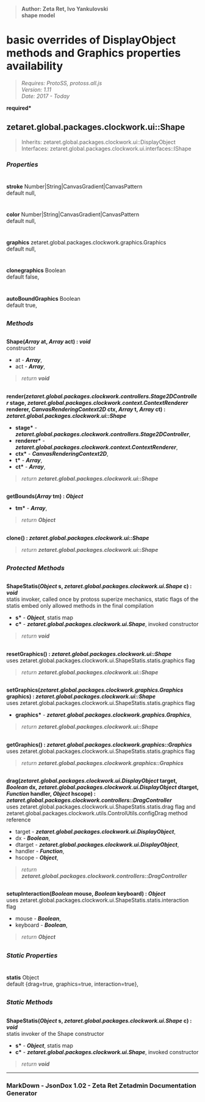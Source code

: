> __Author: Zeta Ret, Ivo Yankulovski__  
> __shape model__  
# basic overrides of DisplayObject methods and Graphics properties availability  
> *Requires: ProtoSS, protoss.all.js*  
> *Version: 1.11*  
> *Date: 2017 - Today*  

__required*__

## zetaret.global.packages.clockwork.ui::Shape  
> Inherits: zetaret.global.packages.clockwork.ui::DisplayObject  
> Interfaces: zetaret.global.packages.clockwork.ui.interfaces::IShape  

### *Properties*  

#
__stroke__ Number|String|CanvasGradient|CanvasPattern  
default null,   

#
__color__ Number|String|CanvasGradient|CanvasPattern  
default null,   

#
__graphics__ zetaret.global.packages.clockwork.graphics.Graphics  
default null,   

#
__clonegraphics__ Boolean  
default false,   

#
__autoBoundGraphics__ Boolean  
default true,   


##
### *Methods*  

##
__Shape(*Array* at, *Array* act) : *void*__  
constructor  
- at - __*Array*__,   
- act - __*Array*__,   
> *return __void__*  

##
__render(*zetaret.global.packages.clockwork.controllers.Stage2DController* stage, *zetaret.global.packages.clockwork.context.ContextRenderer* renderer, *CanvasRenderingContext2D* ctx, *Array* t, *Array* ct) : *zetaret.global.packages.clockwork.ui::Shape*__  
  
- __stage*__ - __*zetaret.global.packages.clockwork.controllers.Stage2DController*__,   
- __renderer*__ - __*zetaret.global.packages.clockwork.context.ContextRenderer*__,   
- __ctx*__ - __*CanvasRenderingContext2D*__,   
- __t*__ - __*Array*__,   
- __ct*__ - __*Array*__,   
> *return __zetaret.global.packages.clockwork.ui::Shape__*  

##
__getBounds(*Array* tm) : *Object*__  
  
- __tm*__ - __*Array*__,   
> *return __Object__*  

##
__clone() : *zetaret.global.packages.clockwork.ui::Shape*__  
  
> *return __zetaret.global.packages.clockwork.ui::Shape__*  

##
### *Protected Methods*

##
__ShapeStatis(*Object* s, *zetaret.global.packages.clockwork.ui.Shape* c) : *void*__  
statis invoker, called once by protoss superize mechanics, static flags of the statis embed only allowed methods in the final compilation  
- __s*__ - __*Object*__, statis map  
- __c*__ - __*zetaret.global.packages.clockwork.ui.Shape*__, invoked constructor  
> *return __void__*  

##
__resetGraphics() : *zetaret.global.packages.clockwork.ui::Shape*__  
uses zetaret.global.packages.clockwork.ui.ShapeStatis.statis.graphics flag  
> *return __zetaret.global.packages.clockwork.ui::Shape__*  

##
__setGraphics(*zetaret.global.packages.clockwork.graphics.Graphics* graphics) : *zetaret.global.packages.clockwork.ui::Shape*__  
uses zetaret.global.packages.clockwork.ui.ShapeStatis.statis.graphics flag  
- __graphics*__ - __*zetaret.global.packages.clockwork.graphics.Graphics*__,   
> *return __zetaret.global.packages.clockwork.ui::Shape__*  

##
__getGraphics() : *zetaret.global.packages.clockwork.graphics::Graphics*__  
uses zetaret.global.packages.clockwork.ui.ShapeStatis.statis.graphics flag  
> *return __zetaret.global.packages.clockwork.graphics::Graphics__*  

##
__drag(*zetaret.global.packages.clockwork.ui.DisplayObject* target, *Boolean* dx, *zetaret.global.packages.clockwork.ui.DisplayObject* dtarget, *Function* handler, *Object* hscope) : *zetaret.global.packages.clockwork.controllers::DragController*__  
uses zetaret.global.packages.clockwork.ui.ShapeStatis.statis.drag flag and zetaret.global.packages.clockwork.utils.ControlUtils.configDrag method reference  
- target - __*zetaret.global.packages.clockwork.ui.DisplayObject*__,   
- dx - __*Boolean*__,   
- dtarget - __*zetaret.global.packages.clockwork.ui.DisplayObject*__,   
- handler - __*Function*__,   
- hscope - __*Object*__,   
> *return __zetaret.global.packages.clockwork.controllers::DragController__*  

##
__setupInteraction(*Boolean* mouse, *Boolean* keyboard) : *Object*__  
uses zetaret.global.packages.clockwork.ui.ShapeStatis.statis.interaction flag  
- mouse - __*Boolean*__,   
- keyboard - __*Boolean*__,   
> *return __Object__*  

##
### *Static Properties*  

#
__statis__ Object  
default {drag=true, graphics=true, interaction=true},   

##
### *Static Methods*

##
__ShapeStatis(*Object* s, *zetaret.global.packages.clockwork.ui.Shape* c) : *void*__  
statis invoker of the Shape constructor  
- __s*__ - __*Object*__, statis map  
- __c*__ - __*zetaret.global.packages.clockwork.ui.Shape*__, invoked constructor  
> *return __void__*  

---
### MarkDown - JsonDox 1.02 - Zeta Ret Zetadmin Documentation Generator

